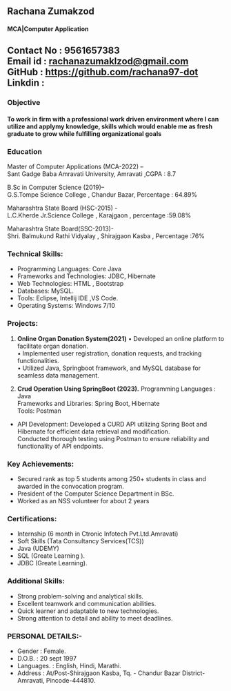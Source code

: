 ## Rachana Zumakzod
#### MCA|Computer Application
Contact No : 9561657383<br>
Email id   : rachanazumaklzod@gmail.com<br>
GitHub     : https://github.com/rachana97-dot
Linkdin    : 
-------------------------------------------------
### **Objective**
 ####       To work in firm with a professional work driven environment where I can utilize and applymy knowledge, skills which would enable me as fresh graduate to grow while fulfilling organizational goals

 ### **Education**
 Master of Computer Applications (MCA-2022) –<br>
Sant Gadge Baba Amravati University, Amravati ,CGPA : 8.7<br>

B.Sc in Computer Science (2019)–<br>
G.S.Tompe Science College , Chandur Bazar, Percentage : 64.89%<br>

Maharashtra State Board (HSC-2015) -<br>
L.C.Kherde Jr.Science College , Karajgaon , percentage :59.08%<br>

Maharashtra State Board(SSC-2013)-<br>
Shri. Balmukund Rathi Vidyalay , Shirajgaon Kasba , Percentage :76%<br>

 
  ### **Technical Skills:**
*	Programming Languages: Core Java<br>
*	Frameworks and Technologies: JDBC, Hibernate<br>
*	Web Technologies: HTML , Bootstrap<br>
*	Databases: MySQL.<br>
*	Tools: Eclipse, Intellij IDE ,VS Code.<br>
*	Operating Systems: Windows 7/10<br>

### **Projects:**

1. **Online Organ Donation System(2021)**
•	Developed an online platform to facilitate organ donation.<br>
•	Implemented user registration, donation requests, and tracking functionalities.<br>
•	Utilized Java, Springboot framework, and MySQL database for seamless data management.<br>

2.	**Crud Operation Using SpringBoot (2023).**
Programming Languages : Java<br>
Frameworks and Libraries: Spring Boot, Hibernate<br>
Tools: Postman<br>
*	API Development: Developed a CURD API utilizing Spring Boot and Hibernate for efficient data retrieval and modification.<br> Conducted thorough testing using Postman to ensure reliability and functionality of API endpoints.<br>

### **Key Achievements:**
*	Secured rank as top 5 students among 250+ students in class and awarded in the convocation program.
*	President of the Computer Science Department in BSc.
*	Worked as an NSS volunteer for about 2 years

### **Certifications:**
*	Internship (6 month in Ctronic Infotech Pvt.Ltd.Amravati)
*	Soft Skills (Tata Consultancy Services(TCS))
*	Java	(UDEMY)
*	SQL	(Greate Learning ).
*	JDBC	(Greate Learning).

### **Additional Skills:**
*	Strong problem-solving and analytical skills.
*	Excellent teamwork and communication abilities.
*	Quick learner and adaptable to new technologies.
*	Strong attention to detail and ability to meet deadlines.

### **PERSONAL DETAILS:-**
*	Gender	: Female.
*	D.O.B.	: 20 sept 1997
*	Languages.	: English, Hindi, Marathi.
*	Address	: At/Post-Shirajgaon Kasba, Tq. - Chandur Bazar District-
Amravati, Pincode-444810.
